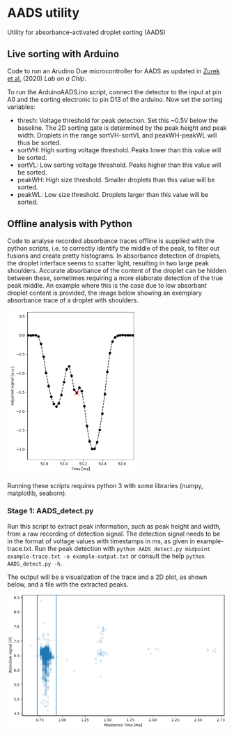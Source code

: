 # AADS utility
Utility for absorbance-activated droplet sorting (AADS)


## Live sorting with Arduino

Code to run an Arudino Due microcontroller for AADS as updated in [Zurek et al.](https://doi.org/10.1039/D0LC00830C "Growth amplification in ultrahigh-throughput microdroplet screening increases sensitivity of clonal enzyme assays and minimizes phenotypic variation") (2020) _Lab on a Chip_.

To run the ArduinoAADS.ino script, connect the detector to the input at pin A0 and the sorting electronic to pin D13 of the arduino.
Now set the sorting variables:
- thresh: Voltage threshold for peak detection. Set this ~0.5V below the baseline.
The 2D sorting gate is determined by the peak height and peak width. Droplets in the range sortVH-sortVL and peakWH-peakWL will thus be sorted.
- sortVH: High sorting voltage threshold. Peaks lower than this value will be sorted.
- sortVL: Low sorting voltage threshold. Peaks higher than this value will be sorted.
- peakWH: High size threshold. Smaller droplets than this value will be sorted.
- peakWL: Low size threshold. Droplets larger than this value will be sorted.


## Offline analysis with Python

Code to analyse recorded absorbance traces offline is supplied with the python scripts, i.e. to correctly identify the middle of the peak, to filter out fusions and create pretty histograms. In absorbance detection of droplets, the droplet interface seems to scatter light, resulting in two large peak shoulders. Accurate absorbance of the content of the droplet can be hidden between these, sometimes requiring a more elaborate detection of the true peak middle. An example where this is the case due to low absorbant droplet content is provided, the image below showing an exemplary absorbance trace of a droplet with shoulders.

<img src="/example/drop.png" width="299" height="377">

Running these scripts requires python 3 with some libraries (numpy, matplotlib, seaborn).

### Stage 1: AADS_detect.py
Run this script to extract peak information, such as peak height and width, from a raw recording of detection signal. The detection signal needs to be in the format of voltage values with timestamps in ms, as given in example-trace.txt. Run the peak detection with `python AADS_detect.py midpoint example-trace.txt -o example-output.txt` or consult the help `python AADS_detect.py -h`. 

The output will be a visualization of the trace and a 2D plot, as shown below, and a file with the extracted peaks.

<img src="/example/scatter.png" width="505" height="307">


